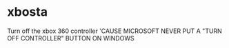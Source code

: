 # xbosta
Turn off the xbox 360 controller 'CAUSE MICROSOFT NEVER PUT A "TURN OFF CONTROLLER" BUTTON ON WINDOWS
